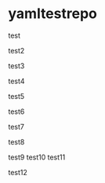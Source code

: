 # yamltestrepo
test

test2

test3

test4

test5
 
test6

test7

test8

test9
test10
test11

test12

